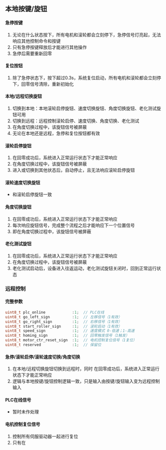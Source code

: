 ## 本地按键/旋钮
#### 急停按键
1. 无论在什么状态按下，所有电机和滚轮都会立刻停下，急停信号灯亮起，无法响应其他控制命令和按键
2. 只有急停按键释放后才能进行其他操作
3. 急停后需要重新回零
#### 复位按钮
1. 除了急停状态下，按下超过0.3s，系统复位启动，所有电机和滚轮都会立刻停下，回零信号清除，重新初始化
#### 本地/远程切换旋钮
1. 切换到本地：本地滚轮启停旋钮、速度切换旋钮、角度切换旋钮、老化测试旋钮可用
2. 切换到远程：远程控制滚轮启停、速度切换、角度切换、老化测试
3. 在角度切换过程中，该旋钮信号被屏蔽
4. 无论在本地还是远程，急停和复位按钮都有效
#### 滚轮启停旋钮
1. 在回零成功后，系统进入正常运行状态下才能正常响应
2. 在角度切换过程中，该旋钮信号被屏蔽
3. 进入或切换到其他状态后，自动停止，且无法响应滚轮启停旋钮
#### 滚轮速度切换旋钮
- 和滚轮启停旋钮一致
#### 角度切换旋钮
1. 在回零成功后，系统进入正常运行状态下才能正常响应
2. 每次响应旋钮信号，完成整个流程之后才能响应下一个位置信号
3. 即在角度切换过程中，该旋钮信号被屏蔽
#### 老化测试旋钮
1. 在回零成功后，系统进入正常运行状态下才能正常响应
2. 在角度切换过程中，该旋钮信号被屏蔽
3. 老化测试启动后，设备进入往返运动，老化测试旋钮关闭时，回到正常运行状态
### 远程控制
#### 完整参数
```c
uint8_t plc_online            :1;  // PLC在线
uint8_t go_left_sign          :1;  // 左移信号（1有效）
uint8_t go_right_sign         :1;  // 右移信号（1有效）
uint8_t start_roller_sign     :1;  // 滚轮启动（1有效）
uint8_t speed_sign            :1;  // 速度模式 0-低速；1-高速
uint8_t homing_sign           :1;  // 回零触发信号（1触发）
uint8_t motor_ctr_reset_sign  :1;  // 电机控制复位信号（1复位）
uint8_t reserved              :1;  // 保留位
```
#### 急停/滚轮启停/滚轮速度切换/角度切换
1. 在本地/远程切换旋钮切换到远程时，同时 在回零成功后，系统进入正常运行状态下才能正常响应
2. 逻辑与本地按键/旋钮控制逻辑一致，只是输入由按键/旋钮输入变为远程控制输入
#### PLC在线信号
- 暂时未作处理
#### 电机控制复位信号
1. 控制所有伺服驱动器一起进行复位
2. 只有在